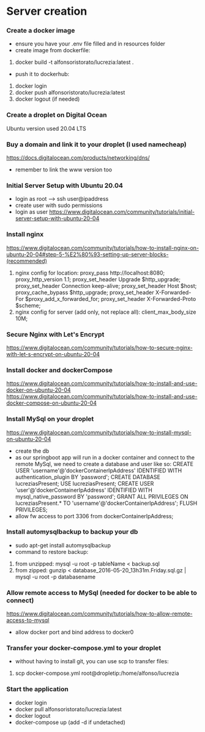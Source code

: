 # Server creation

### Create a docker image

- ensure you have your .env file filled and in resources folder
- create image from dockerfile:

1. docker build -t alfonsoristorato/lucrezia:latest .

- push it to dockerhub:

1. docker login
2. docker push alfonsoristorato/lucrezia:latest
3. docker logout (if needed)

### Create a droplet on Digital Ocean

Ubuntu version used 20.04 LTS

### Buy a domain and link it to your droplet (I used namecheap)

https://docs.digitalocean.com/products/networking/dns/

- remember to link the www version too

### Initial Server Setup with Ubuntu 20.04

- login as root --> ssh user@ipaddress
- create user with sudo permissions
- login as user
  https://www.digitalocean.com/community/tutorials/initial-server-setup-with-ubuntu-20-04

### Install nginx

https://www.digitalocean.com/community/tutorials/how-to-install-nginx-on-ubuntu-20-04#step-5-%E2%80%93-setting-up-server-blocks-(recommended)

1. nginx config for location:
   proxy_pass http://localhost:8080;
   proxy_http_version 1.1;
   proxy_set_header Upgrade $http_upgrade;
   proxy_set_header Connection keep-alive;
   proxy_set_header Host $host;
   proxy_cache_bypass $http_upgrade;
   proxy_set_header X-Forwarded-For $proxy_add_x_forwarded_for;
   proxy_set_header X-Forwarded-Proto $scheme;
2. nginx config for server (add only, not replace all):
   client_max_body_size 10M;

### Secure Nginx with Let's Encrypt

https://www.digitalocean.com/community/tutorials/how-to-secure-nginx-with-let-s-encrypt-on-ubuntu-20-04

### Install docker and dockerCompose

https://www.digitalocean.com/community/tutorials/how-to-install-and-use-docker-on-ubuntu-20-04
https://www.digitalocean.com/community/tutorials/how-to-install-and-use-docker-compose-on-ubuntu-20-04

### Install MySql on your droplet

https://www.digitalocean.com/community/tutorials/how-to-install-mysql-on-ubuntu-20-04

- create the db
- as our springboot app will run in a docker container and connect to the remote MySql, we need to create a database and user like so:
  CREATE USER 'username'@'dockerContainerIpAddress' IDENTIFIED WITH authentication_plugin BY 'password';
  CREATE DATABASE lucreziasPresent;
  USE lucreziasPresent;
  CREATE USER 'user'@'dockerContainerIpAddress' IDENTIFIED WITH mysql_native_password BY 'password';
  GRANT ALL PRIVILEGES ON lucreziasPresent.\* TO 'username'@'dockerContainerIpAddress';
  FLUSH PRIVILEGES;
- allow fw access to port 3306 from dockerContainerIpAddress;

### Install automysqlbackup to backup your db

- sudo apt-get install automysqlbackup
- command to restore backup:

1.  from unzipped: mysql -u root -p tableName < backup.sql
2.  from zipped: gunzip < database_2016-05-20_13h31m.Friday.sql.gz | mysql -u root -p databasename

### Allow remote access to MySql (needed for docker to be able to connect)

https://www.digitalocean.com/community/tutorials/how-to-allow-remote-access-to-mysql

- allow docker port and bind address to docker0

### Transfer your docker-compose.yml to your droplet

- without having to install git, you can use scp to transfer files:

1. scp docker-compose.yml root@dropletip:/home/alfonso/lucrezia

### Start the application

- docker login
- docker pull alfonsoristorato/lucrezia:latest
- docker logout
- docker-compose up (add -d if undetached)

